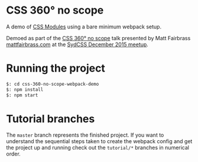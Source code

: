 # CSS 360° no scope

A demo of [CSS Modules](https://github.com/css-modules/css-modules) using a bare minimum webpack setup.

Demoed as part of the [CSS 360° no scope](http://matt-d-rat.github.io/deck-css-360-no-scope) talk presented by Matt Fairbrass [mattfairbrass.com](mattfairbrass.com) at the [SydCSS December 2015 meetup](http://www.meetup.com/SydCSS/events/226855511/).

# Running the project

```bash
$: cd css-360-no-scope-webpack-demo
$: npm install
$: npm start
```

# Tutorial branches

The ```master``` branch represents the finished project. If you want to understand the sequential steps taken to create the webpack config and get the project up and running check out the ```tutorial/*``` branches in numerical order.
